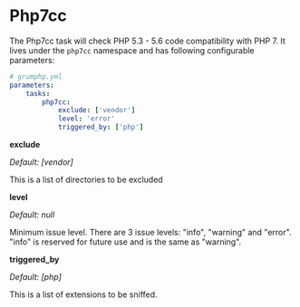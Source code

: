 # Php7cc

The Php7cc task will check PHP 5.3 - 5.6 code compatibility with PHP 7.
It lives under the `php7cc` namespace and has following configurable parameters:

```yaml
# grumphp.yml
parameters:
    tasks:
        php7cc:
            exclude: ['vendor']
            level: 'error'
            triggered_by: ['php']
```

**exclude**

*Default: [vendor]*

This is a list of directories to be excluded

**level**

*Default: null*

Minimum issue level. There are 3 issue levels: "info", "warning" and "error". "info" is reserved for future use and is the same as "warning".

**triggered_by**

*Default: [php]*

This is a list of extensions to be sniffed.
